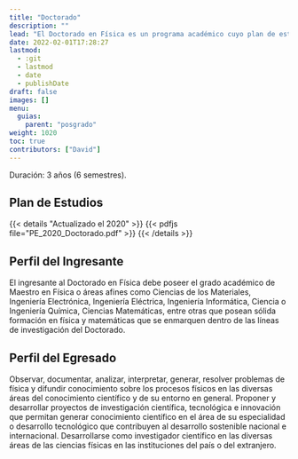 ```yaml
---
title: "Doctorado"
description: ""
lead: "El Doctorado en Física es un programa académico cuyo plan de estudios se estructura en un esquema semestral y se organiza en tres áreas con asignaturas comunes obligatorias y asignaturas electivas. Las áreas permiten investigar y documentar fenómenos naturales a escalas espaciales global, regional y local, y a escalas variables de tiempo. Se programa un intenso uso de laboratorios virtuales por medio del modelaje matemático-numérico y la utilización intensiva de datos digitales de sensoramiento."
date: 2022-02-01T17:28:27
lastmod:
  - :git
  - lastmod
  - date
  - publishDate
draft: false
images: []
menu:
  guias:
    parent: "posgrado"
weight: 1020
toc: true
contributors: ["David"]
---
```


Duración: 3 años (6 semestres).

## Plan de Estudios

{{< details "Actualizado el 2020" >}} {{< pdfjs file="PE_2020_Doctorado.pdf" >}} {{< /details >}}

## Perfil del Ingresante

El ingresante al Doctorado en Física debe poseer el grado académico de Maestro en Física o áreas afines como Ciencias de los Materiales, Ingeniería Electrónica, Ingeniería Eléctrica, Ingeniería Informática, Ciencia o Ingeniería Química, Ciencias Matemáticas, entre otras que posean sólida formación en física y matemáticas que se enmarquen dentro de las líneas de investigación del Doctorado.

## Perfil del Egresado

Observar, documentar, analizar, interpretar, generar, resolver problemas de física y difundir conocimiento sobre los procesos físicos en las diversas áreas del conocimiento científico y de su entorno en general. Proponer y desarrollar proyectos de investigación científica, tecnológica e innovación que permitan generar conocimiento científico en el área de su especialidad o desarrollo tecnológico que contribuyen al desarrollo sostenible nacional e internacional. Desarrollarse como investigador científico en las diversas áreas de las ciencias físicas en las instituciones del país o del extranjero.

<!--
## Calificaciones

- Si quieres dedicarte al área teórica, céntrate en tomar cursos avanzados
y obtener altas notas. Si quieres dedicar al área experimental, céntrate
en obtener buenas notas y en conseguir experiencia en investigación.
Intenta presentar en al menos una conferencia (como la APS).
- Escoge lo que mejor te satisfaga. Ten en cuenta que es más fácil
pasar del área teórico al experimental que a la inversa.

## Solicitud de ingreso en la escuela de posgrado

- Empieza pronto (mínimo 10 meses antes).
- Empieza a estudiar para el GRE de Física en julio.
- Por muy doloroso que sea, hacer pruebas de práctica cronometradas y revisar
los resultados es probablemente la mejor manera de estudiar para el examen.
- El mejor libro para el GRE de Física es *Conquering the Physics GRE* de
Khan y Anderson. Haz cada uno de los problemas, en la medidad de lo posible.
- [Flashcards](http://great.cwru.edu/)
- Solicita la beca de investigación para graduados de la NSF.
- Investiga tus posibles escuelas. No te limites a solicitar plaza en lugares
con un nombre conocido. Busca profesores específicos en tu subcampo. Asegúrate
de que haya
investigación activa en los centros a los que solicitas la beca.
- Comprueba si la escuela ofrece exenciones de las tasas de solicitud para los
estudiantes desfavorecidos o para los que solicitan con antelación. Esto podría
ahorrarte entre 65 y 120 dólares, dependiendo de la escuela.
 -->
